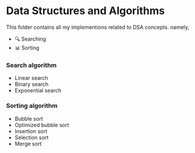 # Data Structures and Algorithms 
  This folder contains all my implementions related to DSA concepts. namely,
  * :mag: Searching 
  * :bar_chart: Sorting 
  
### Search algorithm
  * Linear search
  * Binary search
  * Exponential search
  
### Sorting algorithm
  * Bubble sort
  * Optimized bubble sort
  * Insertion sort
  * Selection sort
  * Merge sort
